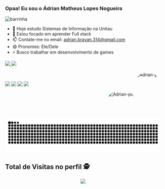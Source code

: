 ### Opaa! Eu sou o Ádrian Matheus Lopes Nogueira

![barrinha](https://user-images.githubusercontent.com/112905085/189121829-f4975713-60c8-411e-a248-b2626234d7ab.gif)

- 🔭 Hoje estudo Sistemas de Informação na Unitau
- 🌱 Estou focado em aprender Full stack
- 📫 Contate-me no email: adrian.brayan.314@gmail.com
- 😄 Pronomes: Ele/Dele
- ⚡ Busco trabalhar em desenvolvimento de games

 <div>
  <a href="https://github.com/AdrianLopes">
  <img height="150em" src="https://github-readme-stats.vercel.app/api?username=AdrianLopes&show_icons=true&theme=dark&include_all_commits=true&count_private=true"/>
  <img height="150em" src="https://github-readme-stats.vercel.app/api/top-langs/?username=AdrianLopes&layout=compact&langs_count=7&theme=dark"/>
</div>

  <div style="display: inline_block"><br>
  
<img align="right" alt="Adrian-pic" height="150" style="border-radius:50px;" src="https://media.discordapp.net/attachments/682945175533912163/1016431973188767765/1133950.jpg?width=1191&height=671">
</div>
  
  ##
  
  <div> 
  
  <a href="https://instagram.com/adrian.math" target="_blank"><img height="30" src="https://img.shields.io/badge/-Instagram-%23E4405F?style=for-the-badge&logo=instagram&logoColor=white" target="_blank"></a>
 	<a href="https://www.twitch.tv/samfox76" target="_blank"><img height="30" src="https://img.shields.io/badge/Twitch-9146FF?style=for-the-badge&logo=twitch&logoColor=white" target="_blank"></a>
  <a href = "mailto:adrian.brayan.314@gmail.com"><img height="30" src="https://img.shields.io/badge/-Gmail-%23333?style=for-the-badge&logo=gmail&logoColor=white" target="_blank"></a>
  <a href="https://www.linkedin.com/in/ádrian-nogueira-73b66220b/" target="_blank"><img height="30" src="https://img.shields.io/badge/-LinkedIn-%230077B5?style=for-the-badge&logo=linkedin&logoColor=white" target="_blank"></a> 
   
   <img align="right" alt="Adrian-pic" height="50" style="border-radius:50px;" src="https://cdn.discordapp.com/attachments/953748243156721750/1001643034024361994/IMG_8025.gif">
 
 
  ![Snake animation](https://github.com/AdrianLopes/AdrianLopes/blob/output/github-contribution-grid-snake.svg)
   
 ## Total de Visitas no perfil :detective: <br>
 <p align="center"> 
   <img alingn="center" src="https://profile-counter.glitch.me/AdrianLopes/count.svg" />
 </p>
 
</div>
